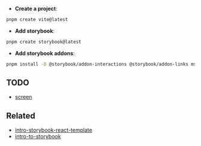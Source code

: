 - **Create a project**:

```sh
pnpm create vite@latest
```

- **Add storybook**:

```sh
pnpm create storybook@latest
```

- **Add storybook addons**:

```sh
pnpm install -D @storybook/addon-interactions @storybook/addon-links msw msw-storybook-addon
```

## TODO

- [screen](https://storybook.js.org/tutorials/intro-to-storybook/react/en/screen/)

## Related

- [intro-storybook-react-template](https://github.com/chromaui/intro-storybook-react-template/tree/master)
- [intro-to-storybook](https://storybook.js.org/tutorials/intro-to-storybook/react/en/simple-component/)
